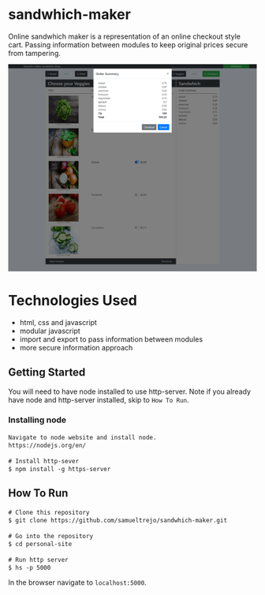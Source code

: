 # sandwhich-maker
Online sandwhich maker is a representation of an online checkout style cart. Passing information between modules to keep original prices secure from tampering.

![image of sandwhich maker cart site](https://raw.githubusercontent.com/samueltrejo/sandwhich-maker/master/img/readme.png)

# Technologies Used
* html, css and javascript
* modular javascript
* import and export to pass information between modules
* more secure information approach


## Getting Started
You will need to have node installed to use http-server. Note if you already have node and http-server installed, skip to `How To Run`.
### Installing node
```
Navigate to node website and install node.
https://nodejs.org/en/ 

# Install http-sever
$ npm install -g https-server
```
## How To Run
```
# Clone this repository
$ git clone https://github.com/samueltrejo/sandwhich-maker.git

# Go into the repository
$ cd personal-site

# Run http server
$ hs -p 5000
```
In the browser navigate to `localhost:5000`.